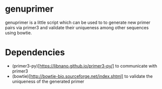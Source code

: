 # genuprimer
genuprimer is a little script which can be used to to generate new primer pairs via primer3 and
validate their uniqueness among other sequences using bowtie.

# Dependencies
* (primer3-py)[https://libnano.github.io/primer3-py/] to communicate with primer3
* (bowtie)[http://bowtie-bio.sourceforge.net/index.shtml] to validate the uniqueness of the generated primer
